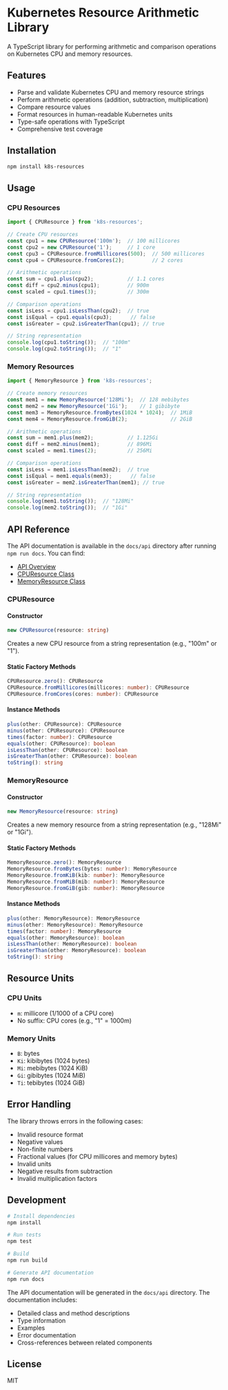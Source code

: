 # Kubernetes Resource Arithmetic Library

A TypeScript library for performing arithmetic and comparison operations on Kubernetes CPU and memory resources.

## Features

- Parse and validate Kubernetes CPU and memory resource strings
- Perform arithmetic operations (addition, subtraction, multiplication)
- Compare resource values
- Format resources in human-readable Kubernetes units
- Type-safe operations with TypeScript
- Comprehensive test coverage

## Installation

```bash
npm install k8s-resources
```

## Usage

### CPU Resources

```typescript
import { CPUResource } from 'k8s-resources';

// Create CPU resources
const cpu1 = new CPUResource('100m');  // 100 millicores
const cpu2 = new CPUResource('1');     // 1 core
const cpu3 = CPUResource.fromMillicores(500);  // 500 millicores
const cpu4 = CPUResource.fromCores(2);         // 2 cores

// Arithmetic operations
const sum = cpu1.plus(cpu2);           // 1.1 cores
const diff = cpu2.minus(cpu1);         // 900m
const scaled = cpu1.times(3);          // 300m

// Comparison operations
const isLess = cpu1.isLessThan(cpu2);  // true
const isEqual = cpu1.equals(cpu3);      // false
const isGreater = cpu2.isGreaterThan(cpu1); // true

// String representation
console.log(cpu1.toString());  // "100m"
console.log(cpu2.toString());  // "1"
```

### Memory Resources

```typescript
import { MemoryResource } from 'k8s-resources';

// Create memory resources
const mem1 = new MemoryResource('128Mi');  // 128 mebibytes
const mem2 = new MemoryResource('1Gi');    // 1 gibibyte
const mem3 = MemoryResource.fromBytes(1024 * 1024);  // 1MiB
const mem4 = MemoryResource.fromGiB(2);              // 2GiB

// Arithmetic operations
const sum = mem1.plus(mem2);           // 1.125Gi
const diff = mem2.minus(mem1);         // 896Mi
const scaled = mem1.times(2);          // 256Mi

// Comparison operations
const isLess = mem1.isLessThan(mem2);  // true
const isEqual = mem1.equals(mem3);      // false
const isGreater = mem2.isGreaterThan(mem1); // true

// String representation
console.log(mem1.toString());  // "128Mi"
console.log(mem2.toString());  // "1Gi"
```

## API Reference

The API documentation is available in the `docs/api` directory after running `npm run docs`. You can find:

- [API Overview](docs/api/README.md)
- [CPUResource Class](docs/api/classes/CPUResource.md)
- [MemoryResource Class](docs/api/classes/MemoryResource.md)

### CPUResource

#### Constructor
```typescript
new CPUResource(resource: string)
```
Creates a new CPU resource from a string representation (e.g., "100m" or "1").

#### Static Factory Methods
```typescript
CPUResource.zero(): CPUResource
CPUResource.fromMillicores(millicores: number): CPUResource
CPUResource.fromCores(cores: number): CPUResource
```

#### Instance Methods
```typescript
plus(other: CPUResource): CPUResource
minus(other: CPUResource): CPUResource
times(factor: number): CPUResource
equals(other: CPUResource): boolean
isLessThan(other: CPUResource): boolean
isGreaterThan(other: CPUResource): boolean
toString(): string
```

### MemoryResource

#### Constructor
```typescript
new MemoryResource(resource: string)
```
Creates a new memory resource from a string representation (e.g., "128Mi" or "1Gi").

#### Static Factory Methods
```typescript
MemoryResource.zero(): MemoryResource
MemoryResource.fromBytes(bytes: number): MemoryResource
MemoryResource.fromKiB(kib: number): MemoryResource
MemoryResource.fromMiB(mib: number): MemoryResource
MemoryResource.fromGiB(gib: number): MemoryResource
```

#### Instance Methods
```typescript
plus(other: MemoryResource): MemoryResource
minus(other: MemoryResource): MemoryResource
times(factor: number): MemoryResource
equals(other: MemoryResource): boolean
isLessThan(other: MemoryResource): boolean
isGreaterThan(other: MemoryResource): boolean
toString(): string
```

## Resource Units

### CPU Units
- `m`: millicore (1/1000 of a CPU core)
- No suffix: CPU cores (e.g., "1" = 1000m)

### Memory Units
- `B`: bytes
- `Ki`: kibibytes (1024 bytes)
- `Mi`: mebibytes (1024 KiB)
- `Gi`: gibibytes (1024 MiB)
- `Ti`: tebibytes (1024 GiB)

## Error Handling

The library throws errors in the following cases:
- Invalid resource format
- Negative values
- Non-finite numbers
- Fractional values (for CPU millicores and memory bytes)
- Invalid units
- Negative results from subtraction
- Invalid multiplication factors

## Development

```bash
# Install dependencies
npm install

# Run tests
npm test

# Build
npm run build

# Generate API documentation
npm run docs
```

The API documentation will be generated in the `docs/api` directory. The documentation includes:
- Detailed class and method descriptions
- Type information
- Examples
- Error documentation
- Cross-references between related components

## License

MIT 